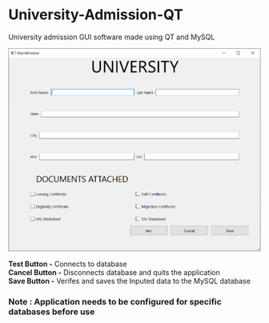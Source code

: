 # University-Admission-QT
University admission GUI software made using QT and MySQL

![Sample Image](Image/SampleImage.PNG)

**Test Button -**     Connects to database  
**Cancel Button -**   Disconnects database and quits the application  
**Save Button -**     Verifes and saves the Inputed data to the MySQL database  

### Note : Application needs to be configured for specific databases before use
